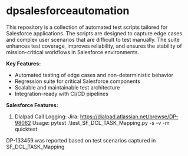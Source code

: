 # dpsalesforceautomation

This repository is a collection of automated test scripts tailored for Salesforce applications. The scripts are designed to capture edge cases and complex user scenarios that are difficult to test manually. The suite enhances test coverage, improves reliability, and ensures the stability of mission-critical workflows in Salesforce environments.

**Key Features:**

- Automated testing of edge cases and non-deterministic behavior
- Regression suite for critical Salesforce components
- Scalable and maintainable test architecture
- Integration-ready with CI/CD pipelines

**Salesforce Features:**

1. Dialpad Call Logging:
Jira: https://dialpad.atlassian.net/browse/DP-98062
Usage: pytest .\test_SF_DCL_TASK_Mapping.py -s -v -m quicktest

DP-133459 was reported based on test scenarios captured in SF_DCL_TASK_Mapping
